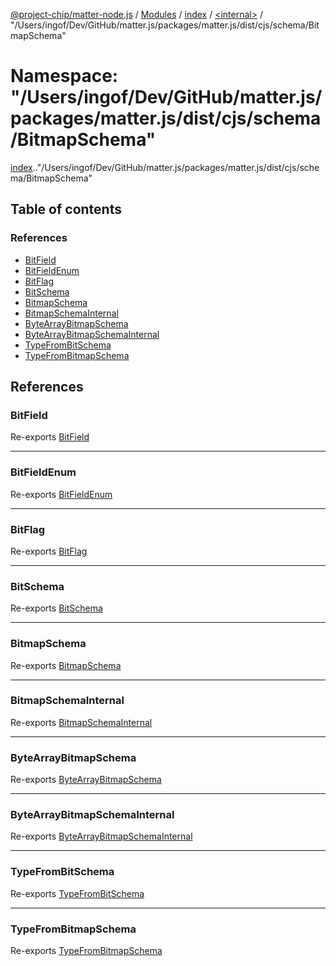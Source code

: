 [@project-chip/matter-node.js](../README.md) / [Modules](../modules.md) / [index](index.md) / [<internal\>](index._internal_.md) / "/Users/ingof/Dev/GitHub/matter.js/packages/matter.js/dist/cjs/schema/BitmapSchema"

# Namespace: "/Users/ingof/Dev/GitHub/matter.js/packages/matter.js/dist/cjs/schema/BitmapSchema"

[index](index.md).[<internal>](index._internal_.md)."/Users/ingof/Dev/GitHub/matter.js/packages/matter.js/dist/cjs/schema/BitmapSchema"

## Table of contents

### References

- [BitField](index._internal_.__Users_ingof_Dev_GitHub_matter_js_packages_matter_js_dist_cjs_schema_BitmapSchema_.md#bitfield)
- [BitFieldEnum](index._internal_.__Users_ingof_Dev_GitHub_matter_js_packages_matter_js_dist_cjs_schema_BitmapSchema_.md#bitfieldenum)
- [BitFlag](index._internal_.__Users_ingof_Dev_GitHub_matter_js_packages_matter_js_dist_cjs_schema_BitmapSchema_.md#bitflag)
- [BitSchema](index._internal_.__Users_ingof_Dev_GitHub_matter_js_packages_matter_js_dist_cjs_schema_BitmapSchema_.md#bitschema)
- [BitmapSchema](index._internal_.__Users_ingof_Dev_GitHub_matter_js_packages_matter_js_dist_cjs_schema_BitmapSchema_.md#bitmapschema)
- [BitmapSchemaInternal](index._internal_.__Users_ingof_Dev_GitHub_matter_js_packages_matter_js_dist_cjs_schema_BitmapSchema_.md#bitmapschemainternal)
- [ByteArrayBitmapSchema](index._internal_.__Users_ingof_Dev_GitHub_matter_js_packages_matter_js_dist_cjs_schema_BitmapSchema_.md#bytearraybitmapschema)
- [ByteArrayBitmapSchemaInternal](index._internal_.__Users_ingof_Dev_GitHub_matter_js_packages_matter_js_dist_cjs_schema_BitmapSchema_.md#bytearraybitmapschemainternal)
- [TypeFromBitSchema](index._internal_.__Users_ingof_Dev_GitHub_matter_js_packages_matter_js_dist_cjs_schema_BitmapSchema_.md#typefrombitschema)
- [TypeFromBitmapSchema](index._internal_.__Users_ingof_Dev_GitHub_matter_js_packages_matter_js_dist_cjs_schema_BitmapSchema_.md#typefrombitmapschema)

## References

### BitField

Re-exports [BitField](exports_schema.md#bitfield-1)

___

### BitFieldEnum

Re-exports [BitFieldEnum](exports_schema.md#bitfieldenum-1)

___

### BitFlag

Re-exports [BitFlag](exports_schema.md#bitflag-1)

___

### BitSchema

Re-exports [BitSchema](exports_schema.md#bitschema)

___

### BitmapSchema

Re-exports [BitmapSchema](exports_schema.md#bitmapschema)

___

### BitmapSchemaInternal

Re-exports [BitmapSchemaInternal](../classes/exports_schema.BitmapSchemaInternal.md)

___

### ByteArrayBitmapSchema

Re-exports [ByteArrayBitmapSchema](exports_schema.md#bytearraybitmapschema)

___

### ByteArrayBitmapSchemaInternal

Re-exports [ByteArrayBitmapSchemaInternal](../classes/exports_schema.ByteArrayBitmapSchemaInternal.md)

___

### TypeFromBitSchema

Re-exports [TypeFromBitSchema](exports_schema.md#typefrombitschema)

___

### TypeFromBitmapSchema

Re-exports [TypeFromBitmapSchema](exports_schema.md#typefrombitmapschema)
